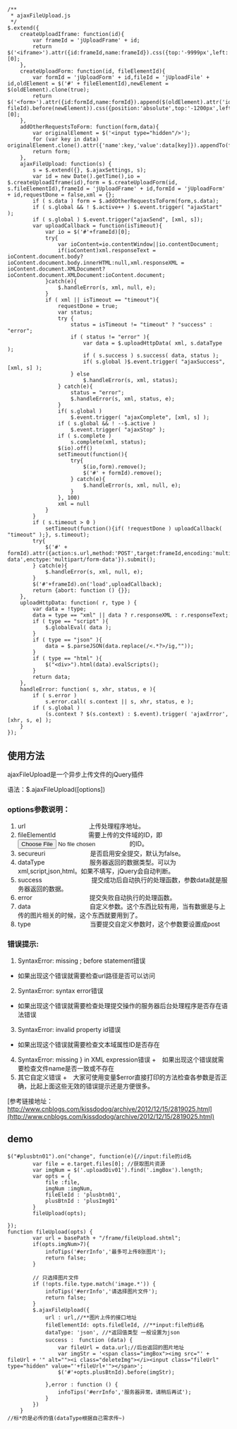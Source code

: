 ```
/**
 * ajaxFileUpload.js
 */
$.extend({
    createUploadIframe: function(id){
        var frameId = 'jUploadFrame' + id;
        return $('<iframe>').attr({id:frameId,name:frameId}).css({top:'-9999px',left:'-9999px',position:'absolute'}).appendTo('body')[0];
    },
    createUploadForm: function(id, fileElementId){
        var formId = 'jUploadForm' + id,fileId = 'jUploadFile' + id,oldElement = $('#' + fileElementId),newElement = $(oldElement).clone(true);
        return $('<form>').attr({id:formId,name:formId}).append($(oldElement).attr('id', fileId).before(newElement)).css({position:'absolute',top:'-1200px',left:'-1200px'}).appendTo('body')[0];
    },
    addOtherRequestsToForm: function(form,data){
        var originalElement = $('<input type="hidden"/>');
        for (var key in data) originalElement.clone().attr({'name':key,'value':data[key]}).appendTo(form);
        return form;
    },
    ajaxFileUpload: function(s) {
        s = $.extend({}, $.ajaxSettings, s);
        var id = new Date().getTime(),io = $.createUploadIframe(id),form = $.createUploadForm(id, s.fileElementId),frameId = 'jUploadFrame' + id,formId = 'jUploadForm' + id,requestDone = false,xml = {};
        if ( s.data ) form = $.addOtherRequestsToForm(form,s.data);
        if ( s.global && ! $.active++ ) $.event.trigger( "ajaxStart" );
        if ( s.global ) $.event.trigger("ajaxSend", [xml, s]);
        var uploadCallback = function(isTimeout){
            var io = $('#'+frameId)[0];
            try{
            	var ioContent=io.contentWindow||io.contentDocument;
                if(ioContent)xml.responseText = ioContent.document.body?ioContent.document.body.innerHTML:null,xml.responseXML = ioContent.document.XMLDocument?ioContent.document.XMLDocument:ioContent.document;
            }catch(e){
                $.handleError(s, xml, null, e);
            }
            if ( xml || isTimeout == "timeout"){
                requestDone = true;
                var status;
                try {
                    status = isTimeout != "timeout" ? "success" : "error";
                    if ( status != "error" ){
                        var data = $.uploadHttpData( xml, s.dataType );
                        if ( s.success ) s.success( data, status );
                        if( s.global )$.event.trigger( "ajaxSuccess", [xml, s] );
                    } else
                        $.handleError(s, xml, status);
                } catch(e){
                    status = "error";
                    $.handleError(s, xml, status, e);
                }
                if( s.global )
                    $.event.trigger( "ajaxComplete", [xml, s] );
                if ( s.global && ! --$.active )
                    $.event.trigger( "ajaxStop" );
                if ( s.complete )
                    s.complete(xml, status);
                $(io).off()
                setTimeout(function(){
	                try{
		                $(io,form).remove();
		                $('#' + formId).remove();
	                } catch(e){
                        $.handleError(s, xml, null, e);
                    }
                }, 100)
                xml = null
            }
        }
        if ( s.timeout > 0 )
            setTimeout(function(){if( !requestDone ) uploadCallback( "timeout" );}, s.timeout);
        try{
            $('#' + formId).attr({action:s.url,method:'POST',target:frameId,encoding:'multipart/form-data',enctype:'multipart/form-data'}).submit();
        } catch(e){
            $.handleError(s, xml, null, e);
        }
        $('#'+frameId).on('load',uploadCallback);
        return {abort: function () {}};
    },
    uploadHttpData: function( r, type ) {
        var data = !type;
        data = type == "xml" || data ? r.responseXML : r.responseText;
        if ( type == "script" ){
        	$.globalEval( data );
        }
        if ( type == "json" ){
        	data = $.parseJSON(data.replace(/<.*?>/ig,""));
        }
        if ( type == "html" ){
        	$("<div>").html(data).evalScripts();
        }
        return data;
    },
    handleError: function( s, xhr, status, e ){
        if ( s.error )
            s.error.call( s.context || s, xhr, status, e );
        if ( s.global )
            (s.context ? $(s.context) : $.event).trigger( 'ajaxError', [xhr, s, e] );
    }
});
```
## 使用方法
ajaxFileUpload是一个异步上传文件的jQuery插件

语法：$.ajaxFileUpload([options])

### options参数说明：

1. url　　　　　　　　　　  上传处理程序地址。　　
2. fileElementId　　　　　  需要上传的文件域的ID，即<input type="file">的ID。
3. secureuri　　　　　　　 是否启用安全提交，默认为false。 
4. dataType　　　　　　　 服务器返回的数据类型。可以为xml,script,json,html。如果不填写，jQuery会自动判断。
5. success　　　　　　　　提交成功后自动执行的处理函数，参数data就是服务器返回的数据。
6. error　　　　　　　　　 提交失败自动执行的处理函数。
7. data	　　　　　　　　　 自定义参数。这个东西比较有用，当有数据是与上传的图片相关的时候，这个东西就要用到了。
8. type	　　　　　　　　　  当要提交自定义参数时，这个参数要设置成post

### 错误提示:

1. SyntaxError: missing ; before statement错误
+ 如果出现这个错误就需要检查url路径是否可以访问
2. SyntaxError: syntax error错误
+ 如果出现这个错误就需要检查处理提交操作的服务器后台处理程序是否存在语法错误
3. SyntaxError: invalid property id错误
+ 如果出现这个错误就需要检查文本域属性ID是否存在
4. SyntaxError: missing } in XML expression错误
+　如果出现这个错误就需要检查文件name是否一致或不存在
5. 其它自定义错误
+　大家可使用变量$error直接打印的方法检查各参数是否正确，比起上面这些无效的错误提示还是方便很多。

[参考链接地址：http://www.cnblogs.com/kissdodog/archive/2012/12/15/2819025.html](http://www.cnblogs.com/kissdodog/archive/2012/12/15/2819025.html)

## demo

```
$("#plusbtn01").on("change", function(e){//input:file的id名
        var file = e.target.files[0]; //获取图片资源
        var imgNum = $('.uploadDiv01').find('.imgBox').length;
        var opts = {
            file :file,
            imgNum :imgNum,
            fileEleId : 'plusbtn01',
            plusBtnId : 'plusImg01'
        }
        fileUpload(opts);

});
function fileUpload(opts) {
        var url = basePath + "/frame/fileUpload.shtml";
        if(opts.imgNum>7){
            infoTips('#errInfo','最多可上传8张图片');
            return false;
        }

        // 只选择图片文件
        if (!opts.file.type.match('image.*')) {
            infoTips('#errInfo','请选择图片文件');
            return false;
        }
        $.ajaxFileUpload({
            url : url,//**图片上传的接口地址
            fileElementId: opts.fileEleId, //**input:file的id名
            dataType: 'json', //*返回值类型 一般设置为json
            success :　function (data) {
                var fileUrl = data.url;//后台返回的图片地址
                var imgStr = '<span class="imgBox"><img src="' + fileUrl + '" alt=""><i class="deleteImg"></i><input class="fileUrl" type="hidden" value="'+fileUrl+'"></span>';
                $('#'+opts.plusBtnId).before(imgStr);

            },error : function () {
                infoTips('#errInfo','服务器异常，请稍后再试');
            }
        })
    }
//标*的是必传的值(dataType根据自己需求传~)
```
